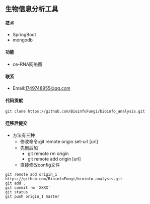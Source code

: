 ## 生物信息分析工具
#### 技术
+ SpringBoot
+ mongodb
#### 功能
+ ce-RNA网络图

#### 联系
+ Email:1749748955@qq.com

#### 代码贡献
```
git clone https://github.com/BioinfoFungi/bioinfo_analysis.git
```
#### 迁移后提交
+ 方法有三种
    + 修改命令:git remote origin set-url [url]
    + 先删后加
        + git remote rm origin
        + git remote add origin [url]
    + 直接修改config文件
```
git remote add origin_1 https://github.com/BioinfoFungi/bioinfo_analysis.git
git add .
git commit -m 'XXXX'
git status
git push origin_1 master
```